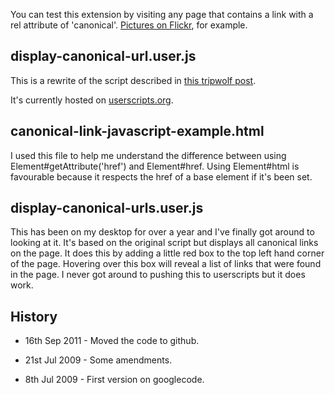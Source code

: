 You can test this extension by visiting any page that contains a link with a rel attribute of 'canonical'.  [Pictures on Flickr](http://www.flickr.com/photos/chrisjroos/3977571976/), for example.

## display-canonical-url.user.js

This is a rewrite of the script described in [this tripwolf post](http://www.tripwolf.com/en/blog/2009/03/17/offtopic-canonical-a-powerful-seo-concept/).

It's currently hosted on [userscripts.org](http://userscripts.org/scripts/show/54133).

## canonical-link-javascript-example.html

I used this file to help me understand the difference between using Element#getAttribute('href') and Element#href.  Using Element#html is favourable because it respects the href of a base element if it's been set.

## display-canonical-urls.user.js

This has been on my desktop for over a year and I've finally got around to looking at it.  It's based on the original script but displays all canonical links on the page.  It does this by adding a little red box to the top left hand corner of the page.  Hovering over this box will reveal a list of links that were found in the page.  I never got around to pushing this to userscripts but it does work.

## History

* 16th Sep 2011 - Moved the code to github.

* 21st Jul 2009 - Some amendments.

* 8th Jul 2009 - First version on googlecode.